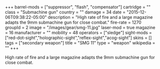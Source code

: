 +++
barrel-mods = ["suppressor", "flash", "compensator"]
cartridge = ""
class = "Submachine gun"
country = ""
damage = 34
date = "2015-12-06T09:38:22-05:00"
description = "High rate of fire and a large magazine adapts the 9mm submachine gun for close combat."
fire-rate = 1270
groupId = 2
image = "/images/gear/smg-11.jpg"
laser-mod = true
magazine = 16
manufacturer = ""
mobility = 48
operators = ["sledge"]
sight-mods = ["red-dot-sight","holographic-sight","reflex-sight","acog-sight"]
skins = []
tags = ["secondary weapon"]
title = "SMG 11"
type = "weapon"
wikipedia = ""
+++

High rate of fire and a large magazine adapts the 9mm submachine gun for close combat.
